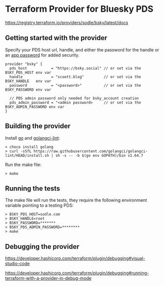 # Terraform Provider for Bluesky PDS
https://registry.terraform.io/providers/sodle/bsky/latest/docs

## Getting started with the provider
Specify your PDS host url, handle, and either the password for the handle or an [app password](https://bsky.app/settings/app-passwords) for added security.
```
provider "bsky" {
  pds_host           = "https://bsky.social" // or set via the BSKY_PDS_HOST env var
  handle             = "scoott.blog"         // or set via the BSKY_HANDLE   env var
  password           = "<password>"          // or set via the BSKY_PASSWORD env var

  // PDS admin password only needed for bsky_account creation
  pds_admin_password = "<admin password>     // or set via the BSKY_ADMIN_PASSWORD env var
}
```
## Building the provider
Install [go](https://go.dev/doc/install) and [golangci-lint](https://golangci-lint.run/welcome/install/#local-installation):
```
> choco install golang
> curl -sSfL https://raw.githubusercontent.com/golangci/golangci-lint/HEAD/install.sh | sh -s -- -b $(go env GOPATH)/bin v1.64.7
```

Run the make file:
```
> make
```

## Running the tests
The make file will run the tests, they require the following environment variable pointing to a testing PDS:
```
> BSKY_PDS_HOST=sodle.com
> BSKY_HANDLE=root
> BSKY_PASSWORD=*******
> BSKY_PDS_ADMIN_PASSWORD=********
> make
```

## Debugging the provider
https://developer.hashicorp.com/terraform/plugin/debugging#visual-studio-code

https://developer.hashicorp.com/terraform/plugin/debugging#running-terraform-with-a-provider-in-debug-mode

